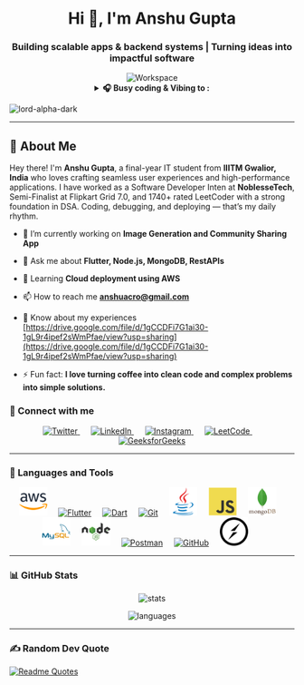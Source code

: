 <h1 align="center">Hi 👋, I'm Anshu Gupta</h1>
<h3 align="center">Building scalable apps & backend systems | Turning ideas into impactful software</h3>


<div align="center">
  <img src="https://github.com/SP-XD/SP-XD/blob/main/images/dev-working_rounded.gif?raw=true" 
       alt="Workspace" width="40%" />
  <br>
</div>

<div align="center">
  <details>
    <summary><strong>🎧 Busy coding & Vibing to :</strong></summary>
    <br>
    <a href="https://open.spotify.com/playlist/5QKZqdiyhH49du0okldHLC?si=qHS9agjMSR6ZEfC9SQLVaw">
      <img src="https://spotify-readme.sp-xd.vercel.app/api/spotify" alt="Spotify Now Playing">
    </a>
  </details>
</div>

<p align="left"> 
  <img src="https://komarev.com/ghpvc/?username=lord-alpha-dark&label=Profile%20views&color=0e75b6&style=flat" alt="lord-alpha-dark" /> 
</p>

---
## 🚀 About Me

Hey there! I'm **Anshu Gupta**, a final-year IT student from **IIITM Gwalior, India** who loves crafting seamless user experiences and high-performance applications. I have worked as a Software Developer Inten at **NoblesseTech**, Semi-Finalist at Flipkart Grid 7.0, and 1740+ rated LeetCoder with a strong foundation in DSA. Coding, debugging, and deploying — that’s my daily rhythm.

- 🔭 I’m currently working on **Image Generation and Community Sharing App**

- 💬 Ask me about **Flutter, Node.js, MongoDB, RestAPIs**

- 🌱 Learning **Cloud deployment using AWS** 

- 📫 How to reach me **anshuacro@gmail.com**

- 📄 Know about my experiences [https://drive.google.com/file/d/1gCCDFi7G1ai30-1gL9r4ipef2sWmPfae/view?usp=sharing](https://drive.google.com/file/d/1gCCDFi7G1ai30-1gL9r4ipef2sWmPfae/view?usp=sharing)

- ⚡ Fun fact: **I love turning coffee into clean code and complex problems into simple solutions.**

<h3>🤝 Connect with me</h3>

<p align="center">
  <a href="https://twitter.com/anshuaqua" target="blank">
    <img src="https://raw.githubusercontent.com/rahuldkjain/github-profile-readme-generator/master/src/images/icons/Social/twitter.svg" alt="Twitter" height="40" width="50"/>
  </a>
  &nbsp;&nbsp;&nbsp;&nbsp;
  <a href="https://linkedin.com/in/anshu-gupta-5a2047248" target="blank">
    <img src="https://raw.githubusercontent.com/rahuldkjain/github-profile-readme-generator/master/src/images/icons/Social/linked-in-alt.svg" alt="LinkedIn" height="40" width="50"/>
  </a>
  &nbsp;&nbsp;&nbsp;&nbsp;
  <a href="https://instagram.com/2109_anshu" target="blank">
    <img src="https://raw.githubusercontent.com/rahuldkjain/github-profile-readme-generator/master/src/images/icons/Social/instagram.svg" alt="Instagram" height="40" width="50"/>
  </a>
  &nbsp;&nbsp;&nbsp;&nbsp;
  <a href="https://www.leetcode.com/anshu-2109" target="blank">
    <img src="https://raw.githubusercontent.com/rahuldkjain/github-profile-readme-generator/master/src/images/icons/Social/leet-code.svg" alt="LeetCode" height="40" width="50"/>
  </a>
  &nbsp;&nbsp;&nbsp;&nbsp;
  <a href="https://auth.geeksforgeeks.org/user/anshuzbx0" target="blank">
    <img src="https://raw.githubusercontent.com/rahuldkjain/github-profile-readme-generator/master/src/images/icons/Social/geeks-for-geeks.svg" alt="GeeksforGeeks" height="40" width="50"/>
  </a>
</p>

---

<h3>🧰 Languages and Tools</h3>

<p align="center">
  <a href="https://aws.amazon.com" target="_blank"><img src="https://raw.githubusercontent.com/devicons/devicon/master/icons/amazonwebservices/amazonwebservices-original-wordmark.svg" alt="AWS" width="50" height="50"/></a>
  &nbsp;&nbsp;&nbsp;
  <a href="https://flutter.dev" target="_blank"><img src="https://www.vectorlogo.zone/logos/flutterio/flutterio-icon.svg" alt="Flutter" width="50" height="50"/></a>
  &nbsp;&nbsp;&nbsp;
  <a href="https://dart.dev" target="_blank"><img src="https://www.vectorlogo.zone/logos/dartlang/dartlang-icon.svg" alt="Dart" width="50" height="50"/></a>
  &nbsp;&nbsp;&nbsp;
  <a href="https://git-scm.com/" target="_blank"><img src="https://www.vectorlogo.zone/logos/git-scm/git-scm-icon.svg" alt="Git" width="50" height="50"/></a>
  &nbsp;&nbsp;&nbsp;
  <a href="https://www.java.com" target="_blank"><img src="https://raw.githubusercontent.com/devicons/devicon/master/icons/java/java-original.svg" alt="Java" width="50" height="50"/></a>
  &nbsp;&nbsp;&nbsp;
  <a href="https://developer.mozilla.org/en-US/docs/Web/JavaScript" target="_blank"><img src="https://raw.githubusercontent.com/devicons/devicon/master/icons/javascript/javascript-original.svg" alt="JavaScript" width="50" height="50"/></a>
  &nbsp;&nbsp;&nbsp;
  <a href="https://www.mongodb.com/" target="_blank"><img src="https://raw.githubusercontent.com/devicons/devicon/master/icons/mongodb/mongodb-original-wordmark.svg" alt="MongoDB" width="50" height="50"/></a>
  &nbsp;&nbsp;&nbsp;
  <a href="https://www.mysql.com/" target="_blank"><img src="https://raw.githubusercontent.com/devicons/devicon/master/icons/mysql/mysql-original-wordmark.svg" alt="MySQL" width="50" height="50"/></a>
  &nbsp;&nbsp;&nbsp;
  <a href="https://nodejs.org" target="_blank"><img src="https://raw.githubusercontent.com/devicons/devicon/master/icons/nodejs/nodejs-original-wordmark.svg" alt="Node.js" width="50" height="50"/></a>
  &nbsp;&nbsp;&nbsp;
  <a href="https://postman.com" target="_blank"><img src="https://www.vectorlogo.zone/logos/getpostman/getpostman-icon.svg" alt="Postman" width="50" height="50"/></a>
    &nbsp;&nbsp;&nbsp;
   <a href="https://github.com">
    <picture>
      <source media="(prefers-color-scheme: dark)" srcset="https://cdn.simpleicons.org/github/white">
      <img alt="GitHub" title="GitHub" height="48" width="48" src="https://cdn.simpleicons.org/github"></picture></a>
    &nbsp;&nbsp;&nbsp;
 <a href="https://socket.io" target="_blank"><img src="https://raw.githubusercontent.com/devicons/devicon/master/icons/socketio/socketio-original.svg" alt="Socket.io" width="50" height="50"/></a>
  &nbsp;&nbsp;&nbsp;
</p>

---

### 📊 GitHub Stats

<p align="center">
  <img src="https://github-readme-stats.vercel.app/api?username=lord-alpha-dark&show_icons=true&theme=dark" alt="stats"/>
</p>

<p align="center">
  <img src="https://github-readme-stats.vercel.app/api/top-langs/?username=lord-alpha-dark&layout=compact&theme=dark" alt="languages"/>
</p>

---

### ✍️ Random Dev Quote
[![Readme Quotes](https://quotes-github-readme.vercel.app/api?type=horizontal&theme=tokyonight)](https://github.com/piyushsuthar/github-readme-quotes)
